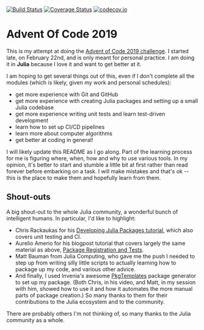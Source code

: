[![Build Status](https://travis-ci.com/EarthGoddessDude/AdventOfCode2019.svg?branch=master)](https://travis-ci.com/EarthGoddessDude/AdventOfCode2019)
[![Coverage Status](https://coveralls.io/repos/github/EarthGoddessDude/AdventOfCode2019/badge.svg?branch=master)](https://coveralls.io/github/EarthGoddessDude/AdventOfCode2019?branch=master)
[![codecov.io](https://codecov.io/github/EarthGoddessDude/AdventOfCode2019/coverage.svg?branch=master)](https://codecov.io/github/EarthGoddessDude/AdventOfCode2019?branch=master)

# Advent Of Code 2019

This is my attempt at doing the [Advent of Code 2019 challenge](https://adventofcode.com/2019/). I started late, on February 22nd, and is only meant for personal practice. I am doing it in **Julia** because I love it and want to get better at it.

I am hoping to get several things out of this, even if I don't complete all the modules (which is likely, given my work and personal schedules):
- get more experience with Git and GitHub
- get more experience with creating Julia packages and setting up a small Julia codebase
- get more experience writing unit tests and learn test-driven development
- learn how to set up CI/CD pipelines
- learn more about computer algorithms
- get better at coding in general!

I will likely update this README as I go along. Part of the learning process for me is figuring where, when, how and why to use various tools. In my opinion, it's better to start and stumble a little bit at first rather than read forever before embarking on a task. I will make mistakes and that's ok -- this is the place to make them and hopefully learn from them.

## Shout-outs

A big shout-out to the whole Julia community, a wonderful bunch of intelligent humans. In particular, I'd like to highlight:
- Chris Rackaukas for his [Developing Julia Packages tutorial](http://www.stochasticlifestyle.com/developing-julia-packages/), which also covers unit testing and CI.
- Aurelio Amerio for his blogpost tutorial that covers largely the same material as above, [Package Registration and Tests](https://techytok.com/lesson-package-registration/).
- Matt Bauman from Julia Computing, who gave me the push I needed to step up from writing silly little scripts to actually learning how to package up my code, and various other advice.
- And finally, I used Invenia's awesome [PkgTemplates](https://github.com/invenia/PkgTemplates.jl) package generator to set up my package. (Both Chris, in his video, and Matt, in my session with him, showed how to use it and how it automates the more manual parts of package creation.) So many thanks to them for their contributions to the Julia ecosystem and to the community.

There are probably others I'm not thinking of, so many thanks to the Julia community as a whole.

